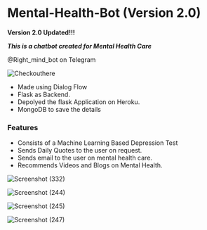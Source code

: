 # Mental-Health-Bot (Version 2.0)

**Version 2.0 Updated!!!** 

***This is a chatbot created for Mental Health Care***

@Right_mind_bot on Telegram

![Checkouthere](https://bot.dialogflow.com/6ca6c2f4-b1ab-4e96-820d-5ea28b47e769)


* Made using Dialog Flow
* Flask as Backend.
* Depolyed the flask Application on Heroku.
* MongoDB to save the details

### Features
* Consists of a Machine Learning Based Depression Test
* Sends Daily Quotes to the user on request.
* Sends email to the user on mental health care.
* Recommends Videos and Blogs on Mental Health.

![Screenshot (332)](https://user-images.githubusercontent.com/44323155/93438992-a061fa00-f8eb-11ea-99d9-ff23fc919f64.png)


![Screenshot (244)](https://user-images.githubusercontent.com/44323155/87670715-d53bbe80-c78d-11ea-919b-fd688870d3cd.png)


![Screenshot (245)](https://user-images.githubusercontent.com/44323155/87670721-d7058200-c78d-11ea-9eb4-f8ab262837f8.png)


![Screenshot (247)](https://user-images.githubusercontent.com/44323155/87671075-58f5ab00-c78e-11ea-9548-b13774d4d695.png)

